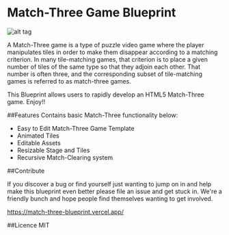 Match-Three Game Blueprint 
======================================

![alt tag](http://oyster.ignimgs.com/mediawiki/apis.ign.com/marvel-puzzle-quest-dark-reign/thumb/e/e7/MPQ_010.jpg/468px-MPQ_010.jpg)





A Match-Three game is a type of puzzle video game where the player manipulates tiles in order to make them disappear according to a matching criterion. In many tile-matching games, that criterion is to place a given number of tiles of the same type so that they adjoin each other. That number is often three, and the corresponding subset of tile-matching games is referred to as match-three games.

This Blueprint allows users to rapidly develop an HTML5 Match-Three game. Enjoy!!


##Features
Contains basic Match-Three functionality below:
- Easy to Edit Match-Three Game Template
- Animated Tiles
- Editable Assets
- Resizable Stage and Tiles
- Recursive Match-Clearing system

##Contribute

If you discover a bug or find yourself just wanting to jump on in and help make this blueprint even better please file an issue and get stuck in. We're a friendly bunch and hope people find themselves wanting to get involved. 
 
https://match-three-blueprint.vercel.app/

##Licence
MIT
